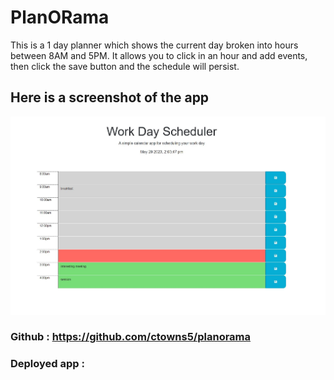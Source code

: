 # PlanORama

This is a 1 day planner which shows the current day broken into hours between 8AM and 5PM. It allows you to click in an hour and add events, then click the save button and the schedule will persist.

## Here is a screenshot of the app

![picture of the website](./assets/images/planorama.jpg)

### Github :  https://github.com/ctowns5/planorama

### Deployed app :  